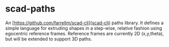 # scad-paths

An [https://github.com/farrellm/scad-clj](scad-clj) paths library. It defines a simple language for extruding shapes in a step-wise, relative fashion using egocentric reference frames. Reference frames are currently 2D (x,y,theta), but will be extended to support 3D paths.
